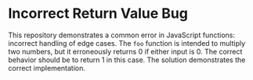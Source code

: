 # Incorrect Return Value Bug

This repository demonstrates a common error in JavaScript functions: incorrect handling of edge cases. The `foo` function is intended to multiply two numbers, but it erroneously returns 0 if either input is 0. The correct behavior should be to return 1 in this case.  The solution demonstrates the correct implementation.